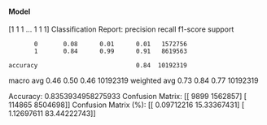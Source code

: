 #### Model
[1 1 1 ... 1 1 1]
Classification Report:
              precision    recall  f1-score   support

           0       0.08      0.01      0.01   1572756
           1       0.84      0.99      0.91   8619563

    accuracy                           0.84  10192319
   macro avg       0.46      0.50      0.46  10192319
weighted avg       0.73      0.84      0.77  10192319

Accuracy: 0.8353934958275933
Confusion Matrix:
[[   9899 1562857]
 [ 114865 8504698]]
Confusion Matrix (%):
[[ 0.09712216 15.33367431]
 [ 1.12697611 83.44222743]]
